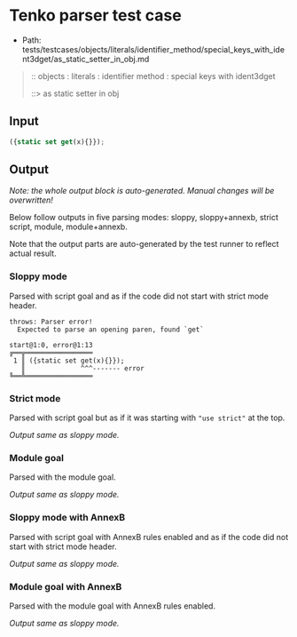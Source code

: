 # Tenko parser test case

- Path: tests/testcases/objects/literals/identifier_method/special_keys_with_ident3dget/as_static_setter_in_obj.md

> :: objects : literals : identifier method : special keys with ident3dget
>
> ::> as static setter in obj

## Input

`````js
({static set get(x){}});
`````

## Output

_Note: the whole output block is auto-generated. Manual changes will be overwritten!_

Below follow outputs in five parsing modes: sloppy, sloppy+annexb, strict script, module, module+annexb.

Note that the output parts are auto-generated by the test runner to reflect actual result.

### Sloppy mode

Parsed with script goal and as if the code did not start with strict mode header.

`````
throws: Parser error!
  Expected to parse an opening paren, found `get`

start@1:0, error@1:13
╔══╦═════════════════
 1 ║ ({static set get(x){}});
   ║              ^^^------- error
╚══╩═════════════════

`````

### Strict mode

Parsed with script goal but as if it was starting with `"use strict"` at the top.

_Output same as sloppy mode._

### Module goal

Parsed with the module goal.

_Output same as sloppy mode._

### Sloppy mode with AnnexB

Parsed with script goal with AnnexB rules enabled and as if the code did not start with strict mode header.

_Output same as sloppy mode._

### Module goal with AnnexB

Parsed with the module goal with AnnexB rules enabled.

_Output same as sloppy mode._
